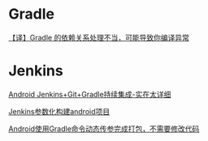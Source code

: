 # Gradle

[【译】Gradle 的依赖关系处理不当，可能导致你编译异常](https://segmentfault.com/a/1190000014154474)

# Jenkins

[Android Jenkins+Git+Gradle持续集成-实在太详细](https://www.jianshu.com/p/38b2e17ced73)

[Jenkins参数化构建android项目](https://www.aliyun.com/jiaocheng/119725.html)

[Android使用Gradle命令动态传参完成打包，不需要修改代码](https://blog.csdn.net/u014637428/article/details/52249423)